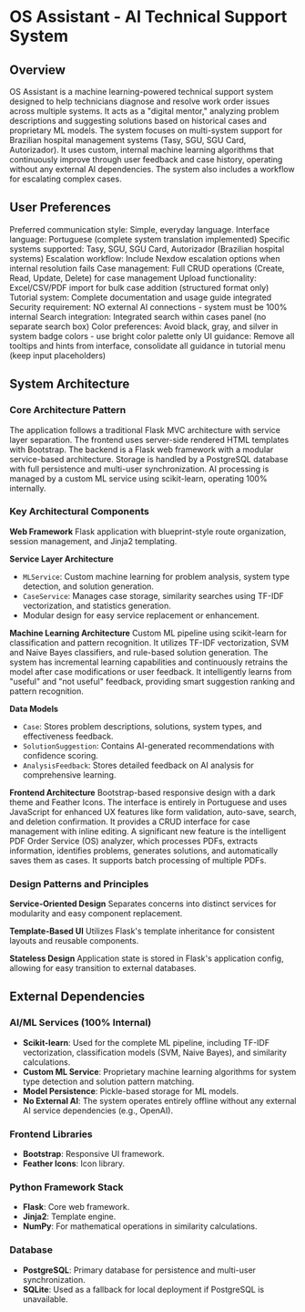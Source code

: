 # OS Assistant - AI Technical Support System

## Overview

OS Assistant is a machine learning-powered technical support system designed to help technicians diagnose and resolve work order issues across multiple systems. It acts as a "digital mentor," analyzing problem descriptions and suggesting solutions based on historical cases and proprietary ML models. The system focuses on multi-system support for Brazilian hospital management systems (Tasy, SGU, SGU Card, Autorizador). It uses custom, internal machine learning algorithms that continuously improve through user feedback and case history, operating without any external AI dependencies. The system also includes a workflow for escalating complex cases.

## User Preferences

Preferred communication style: Simple, everyday language.
Interface language: Portuguese (complete system translation implemented)
Specific systems supported: Tasy, SGU, SGU Card, Autorizador (Brazilian hospital systems)
Escalation workflow: Include Nexdow escalation options when internal resolution fails
Case management: Full CRUD operations (Create, Read, Update, Delete) for case management
Upload functionality: Excel/CSV/PDF import for bulk case addition (structured format only)
Tutorial system: Complete documentation and usage guide integrated
Security requirement: NO external AI connections - system must be 100% internal
Search integration: Integrated search within cases panel (no separate search box)
Color preferences: Avoid black, gray, and silver in system badge colors - use bright color palette only
UI guidance: Remove all tooltips and hints from interface, consolidate all guidance in tutorial menu (keep input placeholders)

## System Architecture

### Core Architecture Pattern
The application follows a traditional Flask MVC architecture with service layer separation. The frontend uses server-side rendered HTML templates with Bootstrap. The backend is a Flask web framework with a modular service-based architecture. Storage is handled by a PostgreSQL database with full persistence and multi-user synchronization. AI processing is managed by a custom ML service using scikit-learn, operating 100% internally.

### Key Architectural Components

**Web Framework**
Flask application with blueprint-style route organization, session management, and Jinja2 templating.

**Service Layer Architecture**
- `MLService`: Custom machine learning for problem analysis, system type detection, and solution generation.
- `CaseService`: Manages case storage, similarity searches using TF-IDF vectorization, and statistics generation.
- Modular design for easy service replacement or enhancement.

**Machine Learning Architecture**
Custom ML pipeline using scikit-learn for classification and pattern recognition. It utilizes TF-IDF vectorization, SVM and Naive Bayes classifiers, and rule-based solution generation. The system has incremental learning capabilities and continuously retrains the model after case modifications or user feedback. It intelligently learns from "useful" and "not useful" feedback, providing smart suggestion ranking and pattern recognition.

**Data Models**
- `Case`: Stores problem descriptions, solutions, system types, and effectiveness feedback.
- `SolutionSuggestion`: Contains AI-generated recommendations with confidence scoring.
- `AnalysisFeedback`: Stores detailed feedback on AI analysis for comprehensive learning.

**Frontend Architecture**
Bootstrap-based responsive design with a dark theme and Feather Icons. The interface is entirely in Portuguese and uses JavaScript for enhanced UX features like form validation, auto-save, search, and deletion confirmation. It provides a CRUD interface for case management with inline editing. A significant new feature is the intelligent PDF Order Service (OS) analyzer, which processes PDFs, extracts information, identifies problems, generates solutions, and automatically saves them as cases. It supports batch processing of multiple PDFs.

### Design Patterns and Principles

**Service-Oriented Design**
Separates concerns into distinct services for modularity and easy component replacement.

**Template-Based UI**
Utilizes Flask's template inheritance for consistent layouts and reusable components.

**Stateless Design**
Application state is stored in Flask's application config, allowing for easy transition to external databases.

## External Dependencies

### AI/ML Services (100% Internal)
- **Scikit-learn**: Used for the complete ML pipeline, including TF-IDF vectorization, classification models (SVM, Naive Bayes), and similarity calculations.
- **Custom ML Service**: Proprietary machine learning algorithms for system type detection and solution pattern matching.
- **Model Persistence**: Pickle-based storage for ML models.
- **No External AI**: The system operates entirely offline without any external AI service dependencies (e.g., OpenAI).

### Frontend Libraries
- **Bootstrap**: Responsive UI framework.
- **Feather Icons**: Icon library.

### Python Framework Stack
- **Flask**: Core web framework.
- **Jinja2**: Template engine.
- **NumPy**: For mathematical operations in similarity calculations.

### Database
- **PostgreSQL**: Primary database for persistence and multi-user synchronization.
- **SQLite**: Used as a fallback for local deployment if PostgreSQL is unavailable.